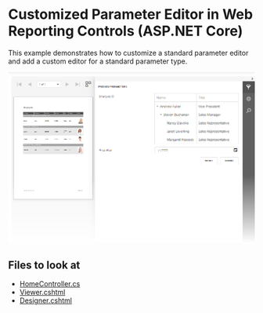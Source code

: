 # Customized Parameter Editor in Web Reporting Controls (ASP.NET Core)

This example demonstrates how to customize a standard parameter editor and add a custom editor for a standard parameter type. 

![](images/Customized-Parameter-Editors.png)

## Files to look at

- [HomeController.cs](ParameterEditorAspNetCoreExample/Controllers/HomeController.cs)
- [Viewer.cshtml](ParameterEditorAspNetCoreExample/Views/Home/Viewer.cshtml)
- [Designer.cshtml](ParameterEditorAspNetCoreExample/Views/Home/Viewer.cshtml)


